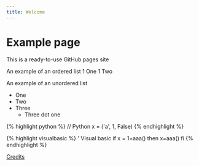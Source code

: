 ```yaml
---
title: Welcome
---
```

# Example page
This is a ready-to-use GitHub pages site

An example of an ordered list
1 One
1 Two

An example of an unordered list
- One
- Two
- Three
  - Three dot one
  
  
{% highlight python %}
// Python
x = ('a', 1, False)
{% endhighlight %}

{% highlight visualbasic %}
' Visual basic
if x = 1+aaa() then
	x=aaa()
fi
{% endhighlight %}

[Credits](credits.md)
